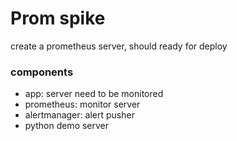 # Prom spike

create a prometheus server, should ready for deploy

### components

- app: server need to be monitored
- prometheus: monitor server
- alertmanager: alert pusher
- python demo server
